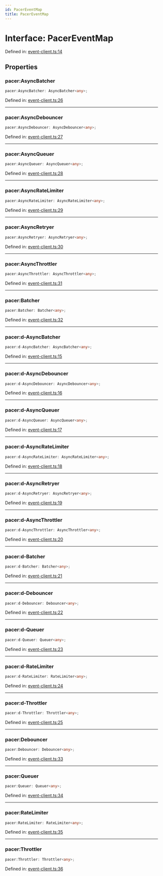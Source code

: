 ```yaml
---
id: PacerEventMap
title: PacerEventMap
---
```


<!-- DO NOT EDIT: this page is autogenerated from the type comments -->

# Interface: PacerEventMap

Defined in: [event-client.ts:14](https://github.com/TanStack/pacer/blob/main/packages/pacer/src/event-client.ts#L14)

## Properties

### pacer:AsyncBatcher

```ts
pacer:AsyncBatcher: AsyncBatcher<any>;
```

Defined in: [event-client.ts:26](https://github.com/TanStack/pacer/blob/main/packages/pacer/src/event-client.ts#L26)

***

### pacer:AsyncDebouncer

```ts
pacer:AsyncDebouncer: AsyncDebouncer<any>;
```

Defined in: [event-client.ts:27](https://github.com/TanStack/pacer/blob/main/packages/pacer/src/event-client.ts#L27)

***

### pacer:AsyncQueuer

```ts
pacer:AsyncQueuer: AsyncQueuer<any>;
```

Defined in: [event-client.ts:28](https://github.com/TanStack/pacer/blob/main/packages/pacer/src/event-client.ts#L28)

***

### pacer:AsyncRateLimiter

```ts
pacer:AsyncRateLimiter: AsyncRateLimiter<any>;
```

Defined in: [event-client.ts:29](https://github.com/TanStack/pacer/blob/main/packages/pacer/src/event-client.ts#L29)

***

### pacer:AsyncRetryer

```ts
pacer:AsyncRetryer: AsyncRetryer<any>;
```

Defined in: [event-client.ts:30](https://github.com/TanStack/pacer/blob/main/packages/pacer/src/event-client.ts#L30)

***

### pacer:AsyncThrottler

```ts
pacer:AsyncThrottler: AsyncThrottler<any>;
```

Defined in: [event-client.ts:31](https://github.com/TanStack/pacer/blob/main/packages/pacer/src/event-client.ts#L31)

***

### pacer:Batcher

```ts
pacer:Batcher: Batcher<any>;
```

Defined in: [event-client.ts:32](https://github.com/TanStack/pacer/blob/main/packages/pacer/src/event-client.ts#L32)

***

### pacer:d-AsyncBatcher

```ts
pacer:d-AsyncBatcher: AsyncBatcher<any>;
```

Defined in: [event-client.ts:15](https://github.com/TanStack/pacer/blob/main/packages/pacer/src/event-client.ts#L15)

***

### pacer:d-AsyncDebouncer

```ts
pacer:d-AsyncDebouncer: AsyncDebouncer<any>;
```

Defined in: [event-client.ts:16](https://github.com/TanStack/pacer/blob/main/packages/pacer/src/event-client.ts#L16)

***

### pacer:d-AsyncQueuer

```ts
pacer:d-AsyncQueuer: AsyncQueuer<any>;
```

Defined in: [event-client.ts:17](https://github.com/TanStack/pacer/blob/main/packages/pacer/src/event-client.ts#L17)

***

### pacer:d-AsyncRateLimiter

```ts
pacer:d-AsyncRateLimiter: AsyncRateLimiter<any>;
```

Defined in: [event-client.ts:18](https://github.com/TanStack/pacer/blob/main/packages/pacer/src/event-client.ts#L18)

***

### pacer:d-AsyncRetryer

```ts
pacer:d-AsyncRetryer: AsyncRetryer<any>;
```

Defined in: [event-client.ts:19](https://github.com/TanStack/pacer/blob/main/packages/pacer/src/event-client.ts#L19)

***

### pacer:d-AsyncThrottler

```ts
pacer:d-AsyncThrottler: AsyncThrottler<any>;
```

Defined in: [event-client.ts:20](https://github.com/TanStack/pacer/blob/main/packages/pacer/src/event-client.ts#L20)

***

### pacer:d-Batcher

```ts
pacer:d-Batcher: Batcher<any>;
```

Defined in: [event-client.ts:21](https://github.com/TanStack/pacer/blob/main/packages/pacer/src/event-client.ts#L21)

***

### pacer:d-Debouncer

```ts
pacer:d-Debouncer: Debouncer<any>;
```

Defined in: [event-client.ts:22](https://github.com/TanStack/pacer/blob/main/packages/pacer/src/event-client.ts#L22)

***

### pacer:d-Queuer

```ts
pacer:d-Queuer: Queuer<any>;
```

Defined in: [event-client.ts:23](https://github.com/TanStack/pacer/blob/main/packages/pacer/src/event-client.ts#L23)

***

### pacer:d-RateLimiter

```ts
pacer:d-RateLimiter: RateLimiter<any>;
```

Defined in: [event-client.ts:24](https://github.com/TanStack/pacer/blob/main/packages/pacer/src/event-client.ts#L24)

***

### pacer:d-Throttler

```ts
pacer:d-Throttler: Throttler<any>;
```

Defined in: [event-client.ts:25](https://github.com/TanStack/pacer/blob/main/packages/pacer/src/event-client.ts#L25)

***

### pacer:Debouncer

```ts
pacer:Debouncer: Debouncer<any>;
```

Defined in: [event-client.ts:33](https://github.com/TanStack/pacer/blob/main/packages/pacer/src/event-client.ts#L33)

***

### pacer:Queuer

```ts
pacer:Queuer: Queuer<any>;
```

Defined in: [event-client.ts:34](https://github.com/TanStack/pacer/blob/main/packages/pacer/src/event-client.ts#L34)

***

### pacer:RateLimiter

```ts
pacer:RateLimiter: RateLimiter<any>;
```

Defined in: [event-client.ts:35](https://github.com/TanStack/pacer/blob/main/packages/pacer/src/event-client.ts#L35)

***

### pacer:Throttler

```ts
pacer:Throttler: Throttler<any>;
```

Defined in: [event-client.ts:36](https://github.com/TanStack/pacer/blob/main/packages/pacer/src/event-client.ts#L36)
